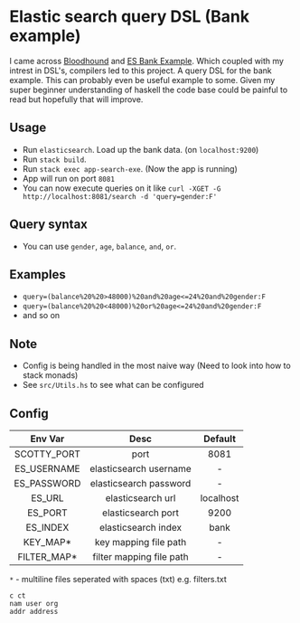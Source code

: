 # Elastic search query DSL (Bank example)

I came across [Bloodhound](https://github.com/bitemyapp/bloodhound) and [ES Bank Example](https://www.elastic.co/guide/en/elasticsearch/reference/current/_exploring_your_data.html).
Which coupled with my intrest in DSL's, compilers led to this project. A query DSL for the bank example. This can probably even be useful example to some. Given my super beginner
understanding of haskell the code base could be painful to read but hopefully that will improve.


## Usage
- Run `elasticsearch`. Load up the bank data. (on `localhost:9200`)
- Run `stack build`.
- Run `stack exec app-search-exe`. (Now the app is running)
- App will run on port `8081`
- You can now execute queries on it like `curl -XGET -G http://localhost:8081/search -d 'query=gender:F'`


## Query syntax
- You can use `gender`, `age`, `balance`, `and`, `or`.

## Examples
- `query=(balance%20%20>48000)%20and%20age<=24%20and%20gender:F`
- `query=(balance%20%20<48000)%20or%20age<=24%20and%20gender:F`
- and so on

## Note
- Config is being handled in the most naive way (Need to look into how to stack monads)
- See `src/Utils.hs` to see what can be configured

## Config
|Env Var|Desc|Default|
|:-----:|:--:|:-----:|
SCOTTY_PORT|port|8081|
ES_USERNAME|elasticsearch username|-|
ES_PASSWORD|elasticsearch password|-|
ES_URL|elasticsearch url|localhost|
ES_PORT|elasticsearch port|9200|-|
ES_INDEX|elasticsearch index|bank|
KEY_MAP*|key mapping file path|-|
FILTER_MAP*|filter mapping file path|-|

`*` - multiline files seperated with spaces (txt)
e.g. filters.txt
```
c ct
nam user org
addr address
```
